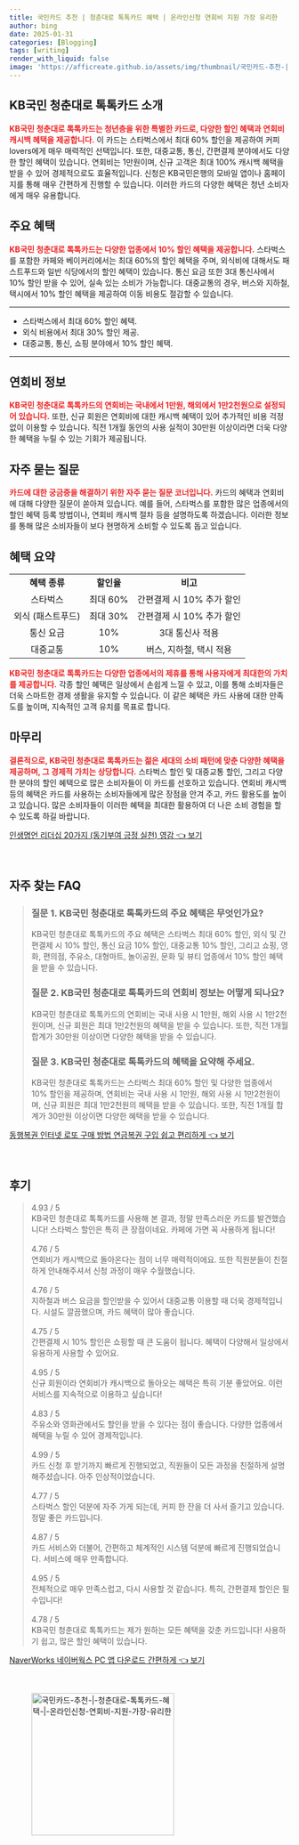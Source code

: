 ```yaml
---
title: 국민카드 추천 | 청춘대로 톡톡카드 혜택 | 온라인신청 연회비 지원 가장 유리한
author: bing
date: 2025-01-31
categories: [Blogging]
tags: [writing]
render_with_liquid: false
image: 'https://afficreate.github.io/assets/img/thumbnail/국민카드-추천-|-청춘대로-톡톡카드-혜택-|-온라인신청-연회비-지원-가장-유리한.webp'
---
```



<h2 id='KB국민 청춘대로 톡톡카드 소개'>KB국민 청춘대로 톡톡카드 소개</h2>

<p><b><span style="color: #ee2323;">KB국민 청춘대로 톡톡카드는 청년층을 위한 특별한 카드로, 다양한 할인 혜택과 연회비 캐시백 혜택을 제공합니다.</span></b> 이 카드는 스타벅스에서 최대 60% 할인을 제공하여 커피 lovers에게 매우 매력적인 선택입니다. 또한, 대중교통, 통신, 간편결제 분야에서도 다양한 할인 혜택이 있습니다. 연회비는 1만원이며, 신규 고객은 최대 100% 캐시백 혜택을 받을 수 있어 경제적으로도 효율적입니다. 신청은 KB국민은행의 모바일 앱이나 홈페이지를 통해 매우 간편하게 진행할 수 있습니다. 이러한 카드의 다양한 혜택은 청년 소비자에게 매우 유용합니다.</p>

<h2 id='주요 혜택'>주요 혜택</h2>

<p><b><span style="color: #ee2323;">KB국민 청춘대로 톡톡카드는 다양한 업종에서 10% 할인 혜택을 제공합니다.</span></b> 스타벅스를 포함한 카페와 베이커리에서는 최대 60%의 할인 혜택을 주며, 외식비에 대해서도 패스트푸드와 일반 식당에서의 할인 혜택이 있습니다. 통신 요금 또한 3대 통신사에서 10% 할인 받을 수 있어, 실속 있는 소비가 가능합니다. 대중교통의 경우, 버스와 지하철, 택시에서 10% 할인 혜택을 제공하여 이동 비용도 절감할 수 있습니다.</p>

<hr />

<ul>
    <li>스타벅스에서 최대 60% 할인 혜택.</li>
    <li>외식 비용에서 최대 30% 할인 제공.</li>
    <li>대중교통, 통신, 쇼핑 분야에서 10% 할인 혜택.</li>
</ul>

<hr />

<h2 id='연회비 정보'>연회비 정보</h2>

<p><b><span style="color: #ee2323;">KB국민 청춘대로 톡톡카드의 연회비는 국내에서 1만원, 해외에서 1만2천원으로 설정되어 있습니다.</span></b> 또한, 신규 회원은 연회비에 대한 캐시백 혜택이 있어 추가적인 비용 걱정 없이 이용할 수 있습니다. 직전 1개월 동안의 사용 실적이 30만원 이상이라면 더욱 다양한 혜택을 누릴 수 있는 기회가 제공됩니다.</p>

<h2 id='자주 묻는 질문'>자주 묻는 질문</h2>

<p><b><span style="color: #ee2323;">카드에 대한 궁금증을 해결하기 위한 자주 묻는 질문 코너입니다.</span></b> 카드의 혜택과 연회비에 대해 다양한 질문이 쏟아져 있습니다. 예를 들어, 스타벅스를 포함한 많은 업종에서의 할인 혜택 등록 방법이나, 연회비 캐시백 절차 등을 설명하도록 하겠습니다. 이러한 정보를 통해 많은 소비자들이 보다 현명하게 소비할 수 있도록 돕고 있습니다.</p>

<h2 id='혜택 요약'>혜택 요약</h2>

<table>
    <tr>
        <td style="text-align: center; height: 17px;"><b>혜택 종류</b></td>
        <td style="text-align: center; height: 17px;"><b>할인율</b></td>
        <td style="text-align: center; height: 17px;"><b>비고</b></td>
    </tr>
    <tr>
        <td style="text-align: center; height: 17px;">스타벅스</td>
        <td style="text-align: center; height: 17px;">최대 60%</td>
        <td style="text-align: center; height: 17px;">간편결제 시 10% 추가 할인</td>
    </tr>
    <tr>
        <td style="text-align: center; height: 17px;">외식 (패스트푸드)</td>
        <td style="text-align: center; height: 17px;">최대 30%</td>
        <td style="text-align: center; height: 17px;">간편결제 시 10% 추가 할인</td>
    </tr>
    <tr>
        <td style="text-align: center; height: 17px;">통신 요금</td>
        <td style="text-align: center; height: 17px;">10%</td>
        <td style="text-align: center; height: 17px;">3대 통신사 적용</td>
    </tr>
    <tr>
        <td style="text-align: center; height: 17px;">대중교통</td>
        <td style="text-align: center; height: 17px;">10%</td>
        <td style="text-align: center; height: 17px;">버스, 지하철, 택시 적용</td>
    </tr>
</table>

<p><b><span style="color: #ee2323;">KB국민 청춘대로 톡톡카드는 다양한 업종에서의 제휴를 통해 사용자에게 최대한의 가치를 제공합니다.</span></b> 각종 할인 혜택은 일상에서 손쉽게 느낄 수 있고, 이를 통해 소비자들은 더욱 스마트한 경제 생활을 유지할 수 있습니다. 이 같은 혜택은 카드 사용에 대한 만족도를 높이며, 지속적인 고객 유치를 목표로 합니다.</p>

<h2 id='마무리'>마무리</h2>

<p><b><span style="color: #ee2323;">결론적으로, KB국민 청춘대로 톡톡카드는 젊은 세대의 소비 패턴에 맞춘 다양한 혜택을 제공하며, 그 경제적 가치는 상당합니다.</span></b> 스타벅스 할인 및 대중교통 할인, 그리고 다양한 분야의 할인 혜택으로 많은 소비자들이 이 카드를 선호하고 있습니다. 연회비 캐시백 등의 혜택은 카드를 사용하는 소비자들에게 많은 장점을 안겨 주고, 카드 활용도를 높이고 있습니다. 많은 소비자들이 이러한 혜택을 최대한 활용하여 더 나은 소비 경험을 할 수 있도록 하길 바랍니다.</p>


<p><a class="click-button" title="인생명언 리더십 20가지 (동기부여 긍정 실천) 영감" href="https://afficreate.github.io/posts/%EC%9D%B8%EC%83%9D%EB%AA%85%EC%96%B8-%EB%A6%AC%EB%8D%94%EC%8B%AD-20%EA%B0%80%EC%A7%80-(%EB%8F%99%EA%B8%B0%EB%B6%80%EC%97%AC-%EA%B8%8D%EC%A0%95-%EC%8B%A4%EC%B2%9C)-%EC%98%81%EA%B0%90/" rel="dofollow">인생명언 리더십 20가지 (동기부여 긍정 실천) 영감 👈 보기</a></p><br>
<h2 id='자주_찾는_FAQ'>자주 찾는 FAQ</h2>
<div itemscope="" itemtype="https://schema.org/FAQPage"> 
<blockquote> 
<div itemscope="" itemprop="mainEntity" itemtype="https://schema.org/Question"> 
<h3 itemprop="name">질문 1. KB국민 청춘대로 톡톡카드의 주요 혜택은 무엇인가요?</h3> 
<div itemscope="" itemprop="acceptedAnswer" itemtype="https://schema.org/Answer"> 
<span itemprop="text"> 
<p>KB국민 청춘대로 톡톡카드의 주요 혜택은 스타벅스 최대 60% 할인, 외식 및 간편결제 시 10% 할인, 통신 요금 10% 할인, 대중교통 10% 할인, 그리고 쇼핑, 영화, 편의점, 주유소, 대형마트, 놀이공원, 문화 및 뷰티 업종에서 10% 할인 혜택을 받을 수 있습니다.</p> 
</span> 
</div> 
</div> 

<div itemscope="" itemprop="mainEntity" itemtype="https://schema.org/Question"> 
<h3 itemprop="name">질문 2. KB국민 청춘대로 톡톡카드의 연회비 정보는 어떻게 되나요?</h3> 
<div itemscope="" itemprop="acceptedAnswer" itemtype="https://schema.org/Answer"> 
<span itemprop="text"> 
<p>KB국민 청춘대로 톡톡카드의 연회비는 국내 사용 시 1만원, 해외 사용 시 1만2천원이며, 신규 회원은 최대 1만2천원의 혜택을 받을 수 있습니다. 또한, 직전 1개월 합계가 30만원 이상이면 다양한 혜택을 받을 수 있습니다.</p> 
</span> 
</div> 
</div> 

<div itemscope="" itemprop="mainEntity" itemtype="https://schema.org/Question"> 
<h3 itemprop="name">질문 3. KB국민 청춘대로 톡톡카드의 혜택을 요약해 주세요.</h3> 
<div itemscope="" itemprop="acceptedAnswer" itemtype="https://schema.org/Answer"> 
<span itemprop="text"> 
<p>KB국민 청춘대로 톡톡카드는 스타벅스 최대 60% 할인 및 다양한 업종에서 10% 할인을 제공하며, 연회비는 국내 사용 시 1만원, 해외 사용 시 1만2천원이며, 신규 회원은 최대 1만2천원의 혜택을 받을 수 있습니다. 또한, 직전 1개월 합계가 30만원 이상이면 다양한 혜택을 받을 수 있습니다.</p> 
</span> 
</div> 
</div> 
</blockquote> 
</div>
<p><a class="click-button" title="동행복권 인터넷 로또 구매 방법 연금복권 구입 쉽고 편리하게" href="https://afficreate.github.io/posts/%EB%8F%99%ED%96%89%EB%B3%B5%EA%B6%8C-%EC%9D%B8%ED%84%B0%EB%84%B7-%EB%A1%9C%EB%98%90-%EA%B5%AC%EB%A7%A4-%EB%B0%A9%EB%B2%95-%EC%97%B0%EA%B8%88%EB%B3%B5%EA%B6%8C-%EA%B5%AC%EC%9E%85-%EC%89%BD%EA%B3%A0-%ED%8E%B8%EB%A6%AC%ED%95%98%EA%B2%8C/" rel="dofollow">동행복권 인터넷 로또 구매 방법 연금복권 구입 쉽고 편리하게 👈 보기</a></p><br>
<h2 id='후기'>후기</h2>
<div itemscope itemtype="https://schema.org/Product">
  <blockquote>
  <div itemprop="review" itemscope itemtype="https://schema.org/Review">
      <div itemprop="reviewRating" itemscope itemtype="https://schema.org/Rating"> <span itemprop="ratingValue">4.93</span> / <span itemprop="bestRating">5</span> </div>
      <span itemprop="reviewBody">KB국민 청춘대로 톡톡카드를 사용해 본 결과, 정말 만족스러운 카드를 발견했습니다! 스타벅스 할인은 특히 큰 장점이네요. 카페에 가면 꼭 사용하게 됩니다!</span>
  </div>
  <br>
  <div itemprop="review" itemscope itemtype="https://schema.org/Review">
      <div itemprop="reviewRating" itemscope itemtype="https://schema.org/Rating"> <span itemprop="ratingValue">4.76</span> / <span itemprop="bestRating">5</span> </div>
      <span itemprop="reviewBody">연회비가 캐시백으로 돌아온다는 점이 너무 매력적이에요. 또한 직원분들이 친절하게 안내해주셔서 신청 과정이 매우 수월했습니다.</span>
  </div>
  <br>
  <div itemprop="review" itemscope itemtype="https://schema.org/Review">
      <div itemprop="reviewRating" itemscope itemtype="https://schema.org/Rating"> <span itemprop="ratingValue">4.76</span> / <span itemprop="bestRating">5</span> </div>
      <span itemprop="reviewBody">지하철과 버스 요금을 할인받을 수 있어서 대중교통 이용할 때 더욱 경제적입니다. 시설도 깔끔했으며, 카드 혜택이 많아 좋습니다.</span>
  </div>
  <br>
  <div itemprop="review" itemscope itemtype="https://schema.org/Review">
      <div itemprop="reviewRating" itemscope itemtype="https://schema.org/Rating"> <span itemprop="ratingValue">4.75</span> / <span itemprop="bestRating">5</span> </div>
      <span itemprop="reviewBody">간편결제 시 10% 할인은 쇼핑할 때 큰 도움이 됩니다. 혜택이 다양해서 일상에서 유용하게 사용할 수 있어요.</span>
  </div>
  <br>
  <div itemprop="review" itemscope itemtype="https://schema.org/Review">
      <div itemprop="reviewRating" itemscope itemtype="https://schema.org/Rating"> <span itemprop="ratingValue">4.95</span> / <span itemprop="bestRating">5</span> </div>
      <span itemprop="reviewBody">신규 회원이라 연회비가 캐시백으로 돌아오는 혜택은 특히 기분 좋았어요. 이런 서비스를 지속적으로 이용하고 싶습니다!</span>
  </div>
  <br>
  <div itemprop="review" itemscope itemtype="https://schema.org/Review">
      <div itemprop="reviewRating" itemscope itemtype="https://schema.org/Rating"> <span itemprop="ratingValue">4.83</span> / <span itemprop="bestRating">5</span> </div>
      <span itemprop="reviewBody">주유소와 영화관에서도 할인을 받을 수 있다는 점이 좋습니다. 다양한 업종에서 혜택을 누릴 수 있어 경제적입니다.</span>
  </div>
  <br>
  <div itemprop="review" itemscope itemtype="https://schema.org/Review">
      <div itemprop="reviewRating" itemscope itemtype="https://schema.org/Rating"> <span itemprop="ratingValue">4.99</span> / <span itemprop="bestRating">5</span> </div>
      <span itemprop="reviewBody">카드 신청 후 받기까지 빠르게 진행되었고, 직원들이 모든 과정을 친절하게 설명해주셨습니다. 아주 인상적이었습니다.</span>
  </div>
  <br>
  <div itemprop="review" itemscope itemtype="https://schema.org/Review">
      <div itemprop="reviewRating" itemscope itemtype="https://schema.org/Rating"> <span itemprop="ratingValue">4.77</span> / <span itemprop="bestRating">5</span> </div>
      <span itemprop="reviewBody">스타벅스 할인 덕분에 자주 가게 되는데, 커피 한 잔을 더 사서 즐기고 있습니다. 정말 좋은 카드입니다.</span>
  </div>
  <br>
  <div itemprop="review" itemscope itemtype="https://schema.org/Review">
      <div itemprop="reviewRating" itemscope itemtype="https://schema.org/Rating"> <span itemprop="ratingValue">4.87</span> / <span itemprop="bestRating">5</span> </div>
      <span itemprop="reviewBody">카드 서비스와 더불어, 간편하고 체계적인 시스템 덕분에 빠르게 진행되었습니다. 서비스에 매우 만족합니다.</span>
  </div>
  <br>
  <div itemprop="review" itemscope itemtype="https://schema.org/Review">
      <div itemprop="reviewRating" itemscope itemtype="https://schema.org/Rating"> <span itemprop="ratingValue">4.95</span> / <span itemprop="bestRating">5</span> </div>
      <span itemprop="reviewBody">전체적으로 매우 만족스럽고, 다시 사용할 것 같습니다. 특히, 간편결제 할인은 필수입니다!</span>
  </div>
  <br>
  <div itemprop="review" itemscope itemtype="https://schema.org/Review">
      <div itemprop="reviewRating" itemscope itemtype="https://schema.org/Rating"> <span itemprop="ratingValue">4.78</span> / <span itemprop="bestRating">5</span> </div>
      <span itemprop="reviewBody">KB국민 청춘대로 톡톡카드는 제가 원하는 모든 혜택을 갖춘 카드입니다! 사용하기 쉽고, 많은 할인 혜택이 있습니다.</span>
  </div>
  </blockquote>
</div>
<p><a class="click-button" title="NaverWorks 네이버웍스 PC 앱 다운로드 간편하게" href="https://afficreate.github.io/posts/NaverWorks-%EB%84%A4%EC%9D%B4%EB%B2%84%EC%9B%8D%EC%8A%A4-PC-%EC%95%B1-%EB%8B%A4%EC%9A%B4%EB%A1%9C%EB%93%9C-%EA%B0%84%ED%8E%B8%ED%95%98%EA%B2%8C/" rel="dofollow">NaverWorks 네이버웍스 PC 앱 다운로드 간편하게 👈 보기</a></p><br>
<figure class="image"><img src="https://afficreate.github.io/assets/img/thumbnail/국민카드-추천-|-청춘대로-톡톡카드-혜택-|-온라인신청-연회비-지원-가장-유리한.webp" alt="국민카드-추천-|-청춘대로-톡톡카드-혜택-|-온라인신청-연회비-지원-가장-유리한" width="256" height="256"></figure>